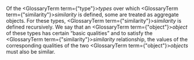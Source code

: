  



Of the <GlossaryTerm  term={"type"}><i>types</i></GlossaryTerm> over which <GlossaryTerm  term={"similarity"}><i>similarity</i></GlossaryTerm> is defined, some are treated as aggregate objects. For these types, <GlossaryTerm  term={"similarity"}><i>similarity</i></GlossaryTerm> is defined recursively. We say that an <GlossaryTerm  term={"object"}><i>object</i></GlossaryTerm> of these types has certain “basic qualities” and to satisfy the <GlossaryTerm  term={"similarity"}><i>similarity</i></GlossaryTerm> relationship, the values of the corresponding qualities of the two <GlossaryTerm  term={"object"}><i>objects</i></GlossaryTerm> must also be similar. 



